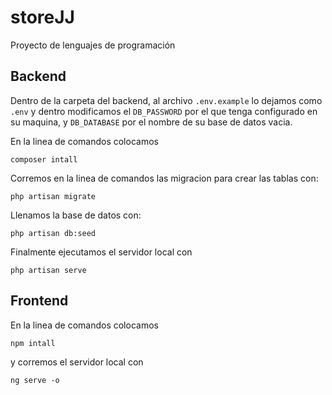 # storeJJ
Proyecto de lenguajes de programación

## Backend
Dentro de la carpeta del backend, al archivo `.env.example` lo dejamos como `.env` y dentro modificamos el `DB_PASSWORD` por el
que tenga configurado en su maquina, y `DB_DATABASE` por el nombre de su base de datos vacia.

En la linea de comandos colocamos

    composer intall
Corremos en la linea de comandos las migracion para crear las tablas con:

    php artisan migrate

Llenamos la base de datos con:

    php artisan db:seed

Finalmente ejecutamos el servidor local con

    php artisan serve

## Frontend
En la linea de comandos colocamos

    npm intall

y corremos el servidor local con

    ng serve -o
